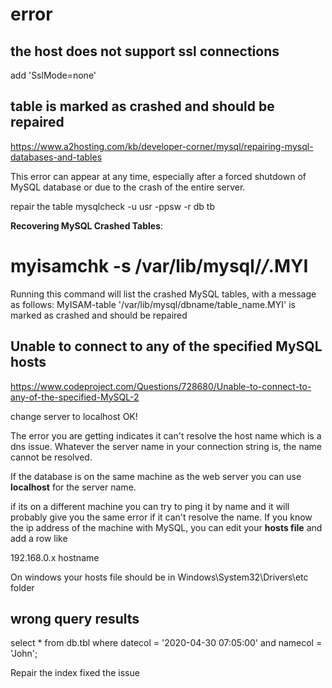 # error

## the host does not support ssl connections
add 'SslMode=none'

## table is marked as crashed and should be repaired
https://www.a2hosting.com/kb/developer-corner/mysql/repairing-mysql-databases-and-tables

This error can appear at any time, especially after a forced shutdown of MySQL database or due to the crash of the entire server.

repair the table
  mysqlcheck -u usr -ppsw -r db tb

**Recovering MySQL Crashed Tables**:
  # myisamchk -s /var/lib/mysql/*/*.MYI
Running this command will list the crashed MySQL tables, with a message as follows:
  MyISAM-table '/var/lib/mysql/dbname/table_name.MYI' is marked as crashed and should be repaired

## Unable to connect to any of the specified MySQL hosts
https://www.codeproject.com/Questions/728680/Unable-to-connect-to-any-of-the-specified-MySQL-2

change server to localhost OK!

The error you are getting indicates it can't resolve the host name which is a dns issue. Whatever the server name in your connection string is, the name cannot be resolved.

If the database is on the same machine as the web server you can use **localhost** for the server name.

if its on a different machine you can try to ping it by name and it will probably give you the same error if it can't resolve the name. If you know the ip address of the machine with MySQL, you can edit your **hosts file** and add a row like

192.168.0.x hostname

On windows your hosts file should be in Windows\System32\Drivers\etc folder

## wrong query results
select * from db.tbl
where datecol = '2020-04-30 07:05:00' and namecol = 'John';

Repair the index fixed the issue